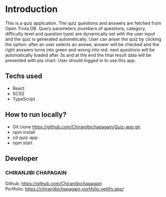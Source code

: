 # Introduction

This is a quiz application. The quiz questions and answers are fetched from Open Trivia DB. Query parameters (numbers of questions, category, difficulty level and question type) are dynamically set with the user input and the quiz is generated autometically. User can anser the quiz by clicking the option: after an user selects an answe, answer will be checked and the right answers turns into green and wrong into red. next questions will be automatically loaded after 3s and at the end the final result data will be presented with pia chart. User should logged in to use this app. 


## Techs used

* React
* SCSS
* TypeScript

## How to run locally?

* Git clone https://github.com/Chiranjibichapagain/Quiz-app.git
* npm install
* cd quiz-app
* npm start

## Developer
### CHIRANJIBI CHAPAGAIN  
Github: https://github.com/Chiranjibichapagain  
Portfolio: https://chiranjibichapagain-portfolio.netlify.app/
